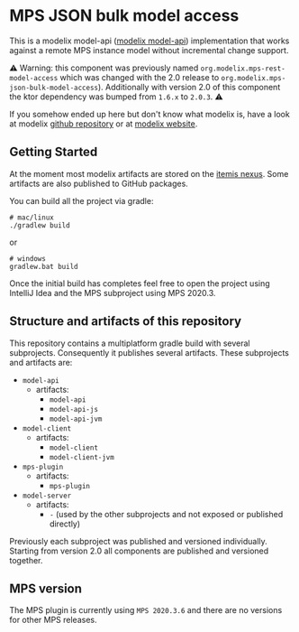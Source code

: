 # MPS JSON bulk model access

This is a modelix model-api ([modelix model-api](https://github.com/modelix/model-api)) implementation that works against a remote MPS instance model without incremental change support.

⚠️  Warning: this component was previously named `org.modelix.mps-rest-model-access` which was changed with the 2.0 release to `org.modelix.mps-json-bulk-model-access`). Additionally with version 2.0 of this component the ktor dependency was bumped from `1.6.x` to `2.0.3`. ⚠️

If you somehow ended up here but don't know what modelix is, have a look at modelix [github repository](https://github.com/modelix/modelix) or at [modelix website](https://modelix.github.io).


## Getting Started

At the moment most modelix artifacts are stored on the [itemis nexus](https://artifacts.itemis.cloud). Some artifacts are also published to GitHub packages.

You can build all the project via gradle:

```
# mac/linux
./gradlew build
```

or

```
# windows
gradlew.bat build
```

Once the initial build has completes feel free to open the project using IntelliJ Idea and the MPS subproject using MPS 2020.3.



## Structure and artifacts of this repository

This repository contains a multiplatform gradle build with several subprojects. Consequently it publishes several artifacts. These subprojects and artifacts are:

* `model-api`
    * artifacts:
        * `model-api`
        * `model-api-js`
        * `model-api-jvm`
* `model-client`
    * artifacts:
        * `model-client`
        * `model-client-jvm`
* `mps-plugin`
    * artifacts:
        * `mps-plugin`
* `model-server`
    * artifacts:
        * `-` (used by the other subprojects and not exposed or published directly)

Previously each subproject was published and versioned individually. Starting from version 2.0 all components are published and versioned together.

## MPS version

The MPS plugin is currently using `MPS 2020.3.6` and there are no versions for other MPS releases.
